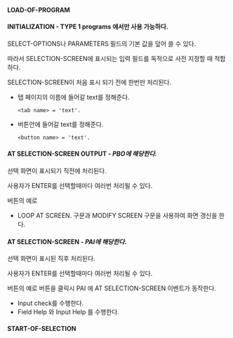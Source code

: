 #### LOAD-OF-PROGRAM







#### INITIALIZATION - TYPE 1 programs 에서만 사용 가능하다.

SELECT-OPTIONS나 PARAMETERS 필드의 기본 값을 덮어 쓸 수 있다.

따라서 SELECTION-SCREEN에 표시되는 입력 필드를 독적으로 사전 지정할 때 적합하다.

SELECTION-SCREEN이 처음 표시 되기 전에 한번만 처리된다.



* 탭 페이지의 이름에 들어갈 text를 정해준다.

  ```ABAP
  <tab name> = 'text'.
  ```

* 버튼안에 들어갈 text를 정해준다.

  ```ABAP
  <button name> = 'text'.
  ```









#### AT SELECTION-SCREEN OUTPUT - ***PBO에 해당한다.***

선택 화면이 표시되기 직전에 처리된다.

사용자가 ENTER를 선택할때마다 여러번 처리될 수 있다.

버튼의 예로 

* LOOP AT SCREEN. 구문과 MODIFY SCREEN 구문을 사용하여 화면 갱신을 한다.







#### AT SELECTION-SCREEN - ***PAI에 해당한다.***

선택 화면이 표시된 직후 처리된다.

사용자가 ENTER를 선택할때마다 여러번 처리될 수 있다.

버튼의 예로 버튼을 클릭시 PAI 에 AT SELECTION-SCREEN 이벤트가 동작한다.

* Input check를 수행한다.
* Field Help 와 Input Help 를 수행한다. 





#### START-OF-SELECTION

